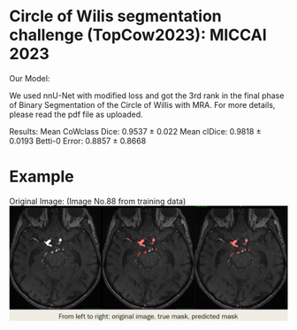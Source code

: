# Circle of Wilis segmentation challenge (TopCow2023): MICCAI 2023
Our Model: 

We used nnU-Net with modified loss and got the 3rd rank in the final phase of Binary Segmentation of the Circle of Willis with MRA. For more details, please read the pdf file as uploaded. 

Results: 
Mean CoWclass Dice: 0.9537 ± 0.022
Mean clDice: 0.9818 ± 0.0193
Betti-0 Error: 0.8857 ± 0.8668

# Example
Original Image: (Image No.88 from training data)
</br>
![image](https://github.com/orouskhani/TopCow2023/blob/main/result.png)

